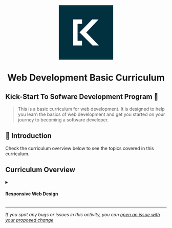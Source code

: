 <div align="center">
    <img src="logo.png" alt="Logo" height="170" align="center">
    <h1 align="center">
        Web Development Basic Curriculum
    </h1>
</div>

## Kick-Start To Sofware Development Program 🚀
> This is a basic curriculum for web development. It is designed to help you learn the basics of web development and get you started on your journey to becoming a software developer.

## 📝 Introduction
Check the curriculum overview below to see the topics covered in this curriculum.

## Curriculum Overview
<details>
    <summary>
        <h4>Responsive Web Design</h4>
    </summary>
    <hr style="height:1px;border-width:0;color:gray;background-color:dark">

<br>
    <ul>
        <li><a href="https://github.com/Kick-StartDev/web-development-basic-curriculum/blob/responsive-web-design/responsive-web-design/introduction-to-html-and-html5.md" target="_blank">1: Introduction to HTML and HTML5</a></li>
        <li><a href="https://github.com/Kick-StartDev/web-development-basic-curriculum/blob/responsive-web-design/responsive-web-design/introduction-to-css-and-basic-css.md" target="_blank">2: Introduction to CSS and Basic CSS</a></li>
        <li><a href="https://github.com/Kick-StartDev/web-development-basic-curriculum/blob/responsive-web-design/responsive-web-design/introduction-to-css-colors.md" target="_blank">3: Introduction to CSS Colors</a></li>
        <li><a href="https://github.com/Kick-StartDev/web-development-basic-curriculum/blob/responsive-web-design/responsive-web-design/introduction-to-html-forms.md" target="_blank">4: Introduction to HTML Forms</a></li>
        <li><a href="https://github.com/Kick-StartDev/web-development-basic-curriculum/blob/responsive-web-design/responsive-web-design/introduction-to-css-box-model.md"
        target="_blank">5: Introduction to CSS Box Model</a></li>
        <li><a href="https://github.com/Kick-StartDev/web-development-basic-curriculum/blob/responsive-web-design/responsive-web-design/introduction-to-css-flexbox.md" target="_blank">6: Introduction to CSS Flexbox</a></li>
        <li><a href="https://github.com/Kick-StartDev/web-development-basic-curriculum/blob/responsive-web-design/responsive-web-design/introduction-to-typography.md"
        target="_blank">7: Introduction to Typography</a></li>
        <li><a href="https://github.com/Kick-StartDev/web-development-basic-curriculum/blob/responsive-web-design/responsive-web-design/introduction-to-accessibility.md"
        target="_blank">8: Introduction to Accessibility</a></li>
        <li><a href="https://github.com/Kick-StartDev/web-development-basic-curriculum/blob/responsive-web-design/responsive-web-design/introduction-to-css-selectors.md"
        target="_blank">9: Introduction to CSS Selectors</a></li>
        <li><a href="https://github.com/Kick-StartDev/web-development-basic-curriculum/blob/responsive-web-design/responsive-web-design/intermediate-css-concepts.md"
        target="_blank">10: Intermediate CSS Concepts</a></li>
        <li><a href="https://github.com/Kick-StartDev/web-development-basic-curriculum/blob/responsive-web-design/responsive-web-design/responsice-web-design-concepts.md"
        target="_blank">11: Responsive Web Design Concepts</a></li>
    </ul>
</details>

------

_If you spot any bugs or issues in this activity, you can [open an issue with your proposed change](https://github.com/Kick-StartDev/web-development-basic-curriculum/issues/new)_
